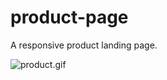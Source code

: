 # product-page

A responsive product landing page.


![product.gif](https://cdn.hashnode.com/res/hashnode/image/upload/v1599822466938/AYHGwo0YY.gif)
